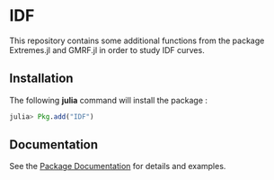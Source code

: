 # IDF

This repository contains some additional functions from the package Extremes.jl and GMRF.jl in order to study IDF curves.

## Installation

The following **julia** command will install the package :

```julia
julia> Pkg.add("IDF")
```

## Documentation 

See the [Package Documentation](https://LeoGuillon.github.io/IDF.jl/dev/) for details and examples.